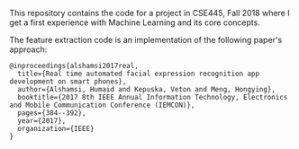 This repository contains the code for a project in CSE445, Fall 2018 where I get a first experience with Machine Learning and its core concepts.

The feature extraction code is an implementation of the following paper's approach:

```
@inproceedings{alshamsi2017real,
  title={Real time automated facial expression recognition app development on smart phones},
  author={Alshamsi, Humaid and Kepuska, Veton and Meng, Hongying},
  booktitle={2017 8th IEEE Annual Information Technology, Electronics and Mobile Communication Conference (IEMCON)},
  pages={384--392},
  year={2017},
  organization={IEEE}
}
```
